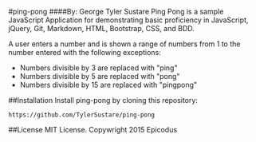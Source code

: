 #ping-pong
####By: George Tyler Sustare
Ping Pong is a sample JavaScript Application for demonstrating basic proficiency in JavaScript, jQuery, Git, Markdown, HTML, Bootstrap, CSS, and BDD.

A user enters a number and is shown a range of numbers from 1 to the number entered with the following exceptions:
* Numbers divisible by 3 are replaced with "ping"
* Numbers divisible by 5 are replaced with "pong"
* Numbers divisible by 15 are replaced with "pingpong"

##Installation
Install ping-pong by cloning this repository:

    https://github.com/TylerSustare/ping-pong

##License
MIT License. Copywright 2015 Epicodus
